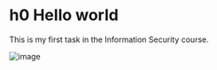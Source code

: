 # h0 Hello world

This is my first task in the Information Security course.

![image](https://github.com/piafernandez/Information-Security-2023/assets/71267247/4da5462a-88ec-4f64-88c8-10ba1483303e)
